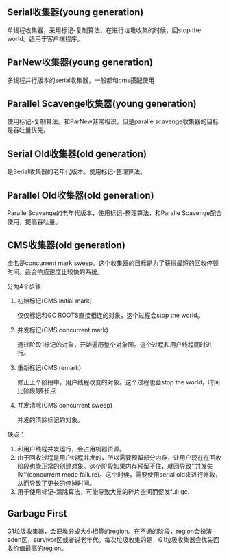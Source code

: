## Serial收集器(young generation)

单线程收集器，采用标记-复制算法，在进行垃圾收集的时候，回stop the world。适用于客户端程序。

## ParNew收集器(young generation)

多线程并行版本的serial收集器，一般都和cms搭配使用

## Parallel Scavenge收集器(young generation)

使用标记-复制算法。和ParNew非常相识，但是paralle scavenge收集器的目标是吞吐量优先。

## Serial Old收集器(old generation)

是Serial收集器的老年代版本。使用标记-整理算法。

## Parallel Old收集器(old generation)

Paralle Scavenge的老年代版本，使用标记-整理算法，和Paralle Scavenge配合使用，提高吞吐量。

## CMS收集器(old generation)

全名是concurrent mark sweep。这个收集器的目标是为了获得最短的回收停顿时间。适合响应速度比较快的系统。

分为4个步骤

1. 初始标记(CMS initial mark)

   仅仅标记和GC ROOTS直接相连的对象，这个过程会stop the world。

2. 并发标记(CMS concurrent mark)

   通过阶段1标记的对象，开始遍历整个对象图。这个过程和用户线程同时进行。

3. 重新标记(CMS  remark)

   修正上个阶段中，用户线程改变的对象。这个过程也会stop the world，时间比阶段1要长点

4. 并发清除(CMS concurrent sweep)

   并发的清除标记的对象。

缺点：

1. 和用户线程并发运行，会占用机器资源。
2. 由于回收过程是用户线程并发的，所以需要预留部分内存，让用户现在在回收阶段也能正常的创建对象。这个阶段如果内存预留不住，就回导致''并发失败''(concurrent mode failure)。这个时候，需要使用serial old来进行补救，从而导致了更长的停掉时间。
3. 用于使用标记-清除算法，可能导致大量的碎片空间而促发full gc.

## Garbage First

G1垃圾收集器，会把堆分成大小相等的region。在不通的阶段，region会扮演eden区，survivor区或者说老年代。每次垃圾收集的是，G1垃圾收集器会优先回收价值最高的region。










